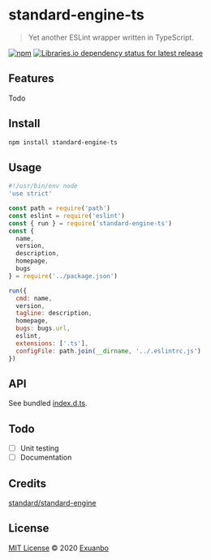 # standard-engine-ts

> Yet another ESLint wrapper written in TypeScript.

[![npm](https://img.shields.io/npm/v/standard-engine-ts)](https://www.npmjs.com/package/standard-engine-ts)
[![Libraries.io dependency status for latest release](https://img.shields.io/librariesio/release/npm/standard-engine-ts?label=deps)](https://libraries.io/npm/standard-engine-ts)

## Features

Todo

## Install

```sh
npm install standard-engine-ts
```

## Usage

```js
#!/usr/bin/env node
'use strict'

const path = require('path')
const eslint = require('eslint')
const { run } = require('standard-engine-ts')
const {
  name,
  version,
  description,
  homepage,
  bugs
} = require('../package.json')

run({
  cmd: name,
  version,
  tagline: description,
  homepage,
  bugs: bugs.url,
  eslint,
  extensions: ['.ts'],
  configFile: path.join(__dirname, '../.eslintrc.js')
})
```

## API

See bundled [index.d.ts](https://gist.github.com/exuanbo/79d6fcd2c617f03ec530106bfe46d7a4).

## Todo

- [ ] Unit testing
- [ ] Documentation

## Credits

[standard/standard-engine](https://github.com/standard/standard-engine)

## License

[MIT License](https://github.com/exuanbo/standard-engine-ts/blob/main/LICENSE) © 2020 [Exuanbo](https://github.com/exuanbo)
